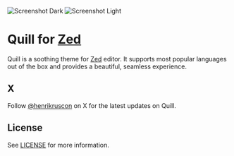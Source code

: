![Screenshot Dark](./screenshot-dark.png#gh-dark-mode-only)
![Screenshot Light](./screenshot-light.png#gh-light-mode-only)

# Quill for [Zed](https://zed.dev)

Quill is a soothing theme for [Zed](https://zed.dev) editor. It supports most popular languages out of the box and provides a beautiful, seamless experience.

## X

Follow [@henrikruscon](https://x.com/henrikruscon) on X for the latest updates on Quill.

## License

See [LICENSE](./LICENSE) for more information.
